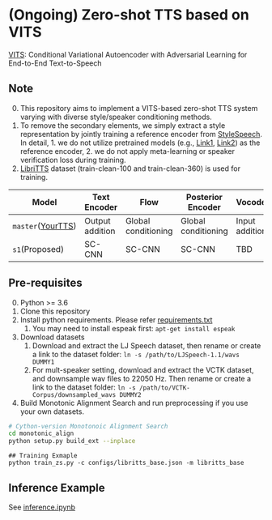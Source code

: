 # (Ongoing) Zero-shot TTS based on VITS
[VITS](https://arxiv.org/abs/2106.06103): Conditional Variational Autoencoder with Adversarial Learning for End-to-End Text-to-Speech

## Note
0. This repository aims to implement a VITS-based zero-shot TTS system varying with diverse style/speaker conditioning methods.
0. To remove the secondary elements, we simply extract a style representation by jointly training a reference encoder from [StyleSpeech](https://arxiv.org/abs/2106.03153). In detail, 1. we do not utilize pretrained models (e.g., [Link1](https://arxiv.org/abs/2009.14153), [Link2](https://arxiv.org/abs/2006.11477)) as the reference encoder, 2. we do not apply meta-learning or speaker verification loss during training.
0. [LibriTTS]((https://research.google/tools/datasets/libri-tts/)) dataset (train-clean-100 and train-clean-360) is used for training.

|Model|Text Encoder|Flow|Posterior Encoder|Vocoder|
|------|-----|-----|-----|-----|
|`master`([YourTTS](https://arxiv.org/abs/2112.02418))|Output addition|Global conditioning|Global conditioning|Input addition
|`s1`(Proposed)|SC-CNN|SC-CNN|SC-CNN|TBD|


## Pre-requisites
0. Python >= 3.6
0. Clone this repository
0. Install python requirements. Please refer [requirements.txt](requirements.txt)
    1. You may need to install espeak first: `apt-get install espeak`
0. Download datasets
    1. Download and extract the LJ Speech dataset, then rename or create a link to the dataset folder: `ln -s /path/to/LJSpeech-1.1/wavs DUMMY1`
    1. For mult-speaker setting, download and extract the VCTK dataset, and downsample wav files to 22050 Hz. Then rename or create a link to the dataset folder: `ln -s /path/to/VCTK-Corpus/downsampled_wavs DUMMY2`
0. Build Monotonic Alignment Search and run preprocessing if you use your own datasets.
```sh
# Cython-version Monotonoic Alignment Search
cd monotonic_align
python setup.py build_ext --inplace
```

```
## Training Exmaple
python train_zs.py -c configs/libritts_base.json -m libritts_base
```


## Inference Example
See [inference.ipynb](inference.ipynb)
